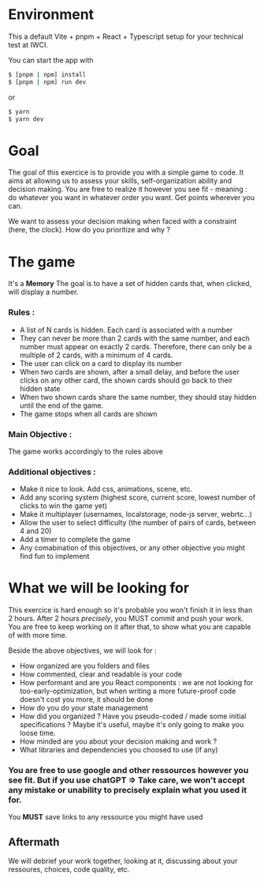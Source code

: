 # Environment
This a default Vite + pnpm + React + Typescript setup for your technical test at IWCI.


You can start the app with

```bash
$ [pnpm | npm] install
$ [pnpm | npm] run dev
```

or

```bash
$ yarn
$ yarn dev
```


# Goal

The goal of this exercice is to provide you with a simple game to code. It aims at allowing us to assess your skills, self-organization ability and decision making.
You are free to realize it however you see fit - meaning : do whatever you want in whatever order you want. Get points wherever you can.

We want to assess your decision making when faced with a constraint (here, the clock). How do you prioritize and why ?

# The game
It's a **Memory**
The goal is to have a set of hidden cards that, when clicked, will display a number.

### Rules :
- A list of N cards is hidden. Each card is associated with a number
- They can never be more than 2 cards with the same number, and each number must appear on exactly 2 cards. Therefore, there can only be a multiple of 2 cards, with a minimum of 4 cards.
- The user can click on a card to display its number
- When two cards are shown, after a small delay, and before the user clicks on any other card, the shown cards should go back to their hidden state
- When two shown cards share the same number, they should stay hidden until the end of the game.
- The game stops when all cards are shown

### Main Objective :
The game works accordingly to the rules above

### Additional objectives :
- Make it nice to look. Add css, animations, scene, etc.
- Add any scoring system (highest score, current score, lowest number of clicks to win the game yet)
- Make it multiplayer (usernames, localstorage, node-js server, webrtc...)
- Allow the user to select difficulty (the number of pairs of cards, between 4 and 20)
- Add a timer to complete the game
- Any comabination of this objectives, or any other objective you might find fun to implement

# What we will be looking for
This exercice is hard enough so it's probable you won't finish it in less than 2 hours.
After 2 hours *precisely*, you MUST commit and push your work.
You are free to keep working on it after that, to show what you are capable of with more time.

Beside the above objectives, we will look for :
- How organized are you folders and files
- How commented, clear and readable is your code
- How performant and are you React components : we are not looking for too-early-optimization, but when writing a more future-proof code doesn't cost you more, it should be done
- How do you do your state management
- How did you organized ? Have you pseudo-coded / made some initial specifications ? Maybe it's useful, maybe it's only going to make you loose time.
- How minded are you about your decision making and work ?
- What libraries and dependencies you choosed to use (if any)


### You are free to use google and other ressources however you see fit. But if you use chatGPT => Take care, we won't accept any mistake or unability to precisely explain what you used it for.

You **MUST** save links to any ressource you might have used

## Aftermath
We will debrief your work together, looking at it, discussing about your ressoures, choices, code quality, etc.